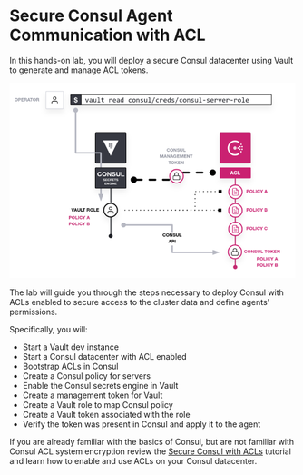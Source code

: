 # Secure Consul Agent Communication with ACL

In this hands-on lab, you will deploy a secure Consul
datacenter using Vault to generate and manage ACL tokens.

![Consul Secrets Engine](./assets/consul.vault.acl.png)

The lab will guide you through the steps necessary to deploy Consul
with ACLs enabled to secure access to the cluster data and define agents' permissions.


<!-- Suggestion
I'm not sure "verify identity" is the correct phrasing. Maybe something like "deploy a Consul datacenter with ACLs enabled to secure access to the cluster data and agents". Cluster data meaning the catalog. Agents meaning accessing (managing) them with the UI/CLI/API.
-->

Specifically, you will:
- Start a Vault dev instance
- Start a Consul datacenter with ACL enabled
- Bootstrap ACLs in Consul
- Create a Consul policy for servers
- Enable the Consul secrets engine in Vault
- Create a management token for Vault
- Create a Vault role to map Consul policy
- Create a Vault token associated with the role
- Verify the token was present in Consul and apply it to the agent

If you are already familiar with the basics of Consul, but are not familiar with Consul ACL system encryption review the
[Secure Consul with ACLs](https://learn.hashicorp.com/consul/security-networking/production-acls) tutorial and learn how to enable and use ACLs on your Consul datacenter.
